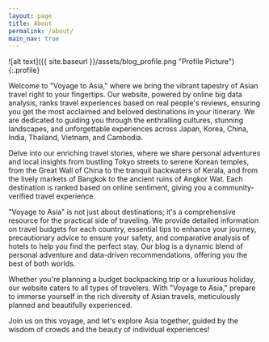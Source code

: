```yaml
---
layout: page
title: About
permalink: /about/
main_nav: true
---
```


![alt text]({{ site.baseurl }}/assets/blog_profile.png "Profile Picture"){:.profile}

Welcome to "Voyage to Asia," where we bring the vibrant tapestry of Asian travel right to your fingertips. Our website, powered by online big data analysis, ranks travel experiences based on real people's reviews, ensuring you get the most acclaimed and beloved destinations in your itinerary. We are dedicated to guiding you through the enthralling cultures, stunning landscapes, and unforgettable experiences across Japan, Korea, China, India, Thailand, Vietnam, and Cambodia.

Delve into our enriching travel stories, where we share personal adventures and local insights from bustling Tokyo streets to serene Korean temples, from the Great Wall of China to the tranquil backwaters of Kerala, and from the lively markets of Bangkok to the ancient ruins of Angkor Wat. Each destination is ranked based on online sentiment, giving you a community-verified travel experience.

"Voyage to Asia" is not just about destinations; it's a comprehensive resource for the practical side of traveling. We provide detailed information on travel budgets for each country, essential tips to enhance your journey, precautionary advice to ensure your safety, and comparative analysis of hotels to help you find the perfect stay. Our blog is a dynamic blend of personal adventure and data-driven recommendations, offering you the best of both worlds.

Whether you're planning a budget backpacking trip or a luxurious holiday, our website caters to all types of travelers. With "Voyage to Asia," prepare to immerse yourself in the rich diversity of Asian travels, meticulously planned and beautifully experienced.

Join us on this voyage, and let's explore Asia together, guided by the wisdom of crowds and the beauty of individual experiences!
